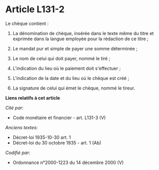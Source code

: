 # Article L131-2

Le chèque contient :

1. La dénomination de chèque, insérée dans le texte même du titre et exprimée dans la langue employée pour la rédaction de ce
titre ;

2. Le mandat pur et simple de payer une somme déterminée ;

3. Le nom de celui qui doit payer, nommé le tiré ;

4. L'indication du lieu où le paiement doit s'effectuer ;

5. L'indication de la date et du lieu où le chèque est créé ;

6. La signature de celui qui émet le chèque, nommé le tireur.

**Liens relatifs à cet article**

_Cité par_:

  - Code monétaire et financier - art. L131-3 (V)

_Anciens textes_:

  - Décret-loi 1935-10-30 art. 1
  - Décret-loi du 30 octobre 1935 - art. 1 (Ab)

_Codifié par_:

  - Ordonnance n°2000-1223 du 14 décembre 2000 (V)
